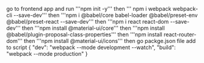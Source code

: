 go to frontend app and run
'''npm init -y'''
then
''' npm i webpack webpack-cli --save-dev'''
then
'''npm i @babel/core babel-loader @babel/preset-env @babel/preset-react --save-dev'''
then
'''npm i react react-dom --save-dev'''
then 
'''npm install @material-ui/core'''
then
'''npm install @babel/plugin-proposal-class-properties'''
then
'''npm install react-router-dom'''
then
'''npm install @material-ui/icons'''
then go packge.json file add to script
{
        "dev": "webpack --mode development --watch",
    "build": "webpack --mode production"
}